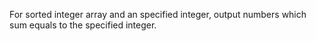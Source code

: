 For sorted integer array and an specified integer, output numbers which sum equals to the specified integer.